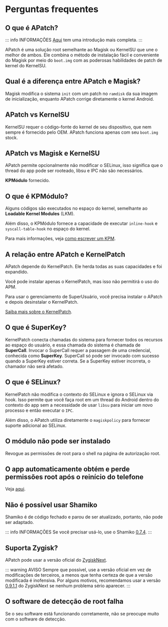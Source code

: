 # Perguntas frequentes

## O que é APatch?

::: info INFORMAÇÕES
[Aqui](/pt_BR/what-is-apatch) tem uma introdução mais completa.
:::

APatch é uma solução root semelhante ao Magisk ou KernelSU que une o melhor de ambos. Ele combina o método de instalação fácil e conveniente do Magisk por meio do `boot.img` com as poderosas habilidades de patch de kernel do KernelSU.

## Qual é a diferença entre APatch e Magisk?

Magisk modifica o sistema `init` com um patch no `ramdisk` da sua imagem de inicialização, enquanto APatch corrige diretamente o kernel Android.

## APatch vs KernelSU

KernelSU requer o código-fonte do kernel de seu dispositivo, que nem sempre é fornecido pelo OEM. APatch funciona apenas com seu `boot.img` stock.

## APatch vs Magisk e KernelSU

APatch permite opcionalmente não modificar o SELinux, isso significa que o thread do app pode ser rooteado, libsu e IPC não são necessários.

**KPMódulo** fornecido.

## O que é KPMódulo?

Alguns códigos são executados no espaço do kernel, semelhante ao **Loadable Kernel Modules** (LKM).

Além disso, o KPMódulo fornece a capacidade de executar `inline-hook` e `syscall-table-hook` no espaço do kernel.

Para mais informações, veja [como escrever um KPM](https://github.com/bmax121/KernelPatch/blob/main/doc/zh-CN/module.md).

## A relação entre APatch e KernelPatch

APatch depende do KernelPatch. Ele herda todas as suas capacidades e foi expandido.

Você pode instalar apenas o KernelPatch, mas isso não permitirá o uso do APM.

Para usar o gerenciamento de SuperUsuário, você precisa instalar o APatch e depois desinstalar o KernelPatch.

[Saiba mais sobre o KernelPatch](https://github.com/bmax121/KernelPatch).

## O que é SuperKey?

KernelPatch conecta chamadas do sistema para fornecer todos os recursos ao espaço do usuário, e essa chamada do sistema é chamada de **SuperCall**. Invocar o SuperCall requer a passagem de uma credencial, conhecida como **SuperKey**. SuperCall só pode ser invocado com sucesso quando a SuperKey estiver correta. Se a SuperKey estiver incorreta, o chamador não será afetado.

## O que é SELinux?

KernelPatch não modifica o contexto do SELinux e ignora o SELinux via hook. Isso permite que você faça root em um thread do Android dentro do contexto do app sem a necessidade de usar `libsu` para iniciar um novo processo e então executar o `IPC`.

Além disso, o APatch utiliza diretamente o `magiskpolicy` para fornecer suporte adicional ao SELinux.

## O módulo não pode ser instalado

Revogue as permissões de root para o shell na página de autorização root.

## O app automaticamente obtém e perde permissões root após o reinício do telefone

Veja [aqui](https://t.me/APatchChannel/74).

## Não é possível usar Shamiko

Shamiko é de código fechado e parou de ser atualizado, portanto, não pode ser adaptado.

::: info INFORMAÇÕES
Se você precisar usá-lo, use o Shamiko [0.7.4](https://github.com/LSPosed/LSPosed.github.io/releases/tag/shamiko-188).
:::

## Suporta Zygisk?

APatch pode usar a versão oficial do [ZygiskNext](https://github.com/Dr-TSNG/ZygiskNext).

::: warning AVISO
Sempre que possível, use a versão oficial em vez de modificações de terceiros, a menos que tenha certeza de que a versão modificada é inofensiva. Por alguns motivos, recomendamos usar a versão [0.9.1.1](https://github.com/Dr-TSNG/ZygiskNext/releases/tag/v4-0.9.1.1) do ZygiskNext se nenhum problema sério aparecer.
:::

## O software de detecção de root falha

Se o seu software está funcionando corretamente, não se preocupe muito com o software de detecção.
